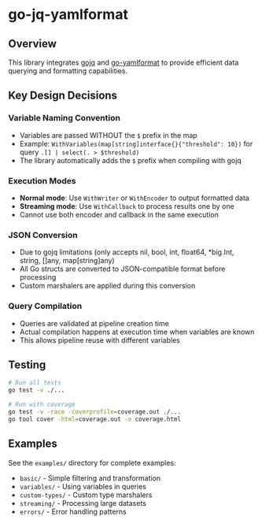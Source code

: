 # go-jq-yamlformat

## Overview

This library integrates [gojq](https://github.com/itchyny/gojq) and [go-yamlformat](https://github.com/apstndb/go-yamlformat) to provide efficient data querying and formatting capabilities.

## Key Design Decisions

### Variable Naming Convention
- Variables are passed WITHOUT the `$` prefix in the map
- Example: `WithVariables(map[string]interface{}{"threshold": 10})` for query `.[] | select(. > $threshold)`
- The library automatically adds the `$` prefix when compiling with gojq

### Execution Modes
- **Normal mode**: Use `WithWriter` or `WithEncoder` to output formatted data
- **Streaming mode**: Use `WithCallback` to process results one by one
- Cannot use both encoder and callback in the same execution

### JSON Conversion
- Due to gojq limitations (only accepts nil, bool, int, float64, *big.Int, string, []any, map[string]any)
- All Go structs are converted to JSON-compatible format before processing
- Custom marshalers are applied during this conversion

### Query Compilation
- Queries are validated at pipeline creation time
- Actual compilation happens at execution time when variables are known
- This allows pipeline reuse with different variables

## Testing

```bash
# Run all tests
go test -v ./...

# Run with coverage
go test -v -race -coverprofile=coverage.out ./...
go tool cover -html=coverage.out -o coverage.html
```

## Examples

See the `examples/` directory for complete examples:
- `basic/` - Simple filtering and transformation
- `variables/` - Using variables in queries
- `custom-types/` - Custom type marshalers
- `streaming/` - Processing large datasets
- `errors/` - Error handling patterns